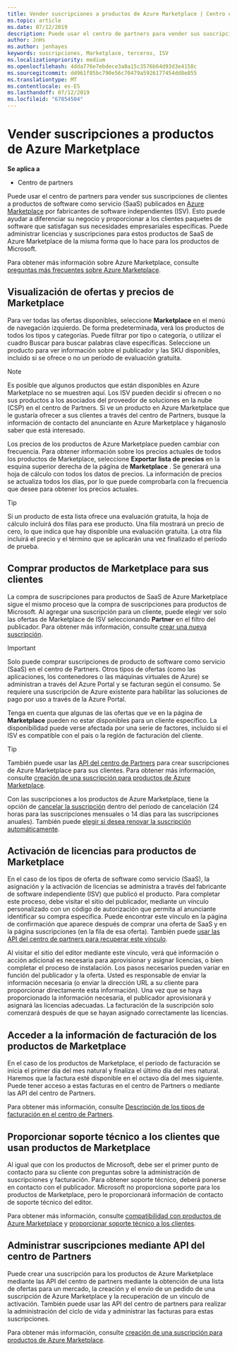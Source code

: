 ```yaml
---
title: Vender suscripciones a productos de Azure Marketplace | Centro de Partners
ms.topic: article
ms.date: 07/12/2019
description: Puede usar el centro de partners para vender sus suscripciones de clientes a productos de software como servicio (SaaS) publicados en Azure Marketplace por fabricantes de software independientes (ISV).
author: JnHs
ms.author: jenhayes
keywords: suscripciones, Marketplace, terceros, ISV
ms.localizationpriority: medium
ms.openlocfilehash: 4dda776e7ebdece3a8a15c3576b64d93d3e4158c
ms.sourcegitcommit: dd961f85bc790e56c70479a5926177454dd8e855
ms.translationtype: MT
ms.contentlocale: es-ES
ms.lasthandoff: 07/12/2019
ms.locfileid: "67854504"
---
```

# <a name="sell-subscriptions-to-azure-marketplace-products"></a>Vender suscripciones a productos de Azure Marketplace

**Se aplica a**

- Centro de partners

Puede usar el centro de partners para vender sus suscripciones de clientes a productos de software como servicio (SaaS) publicados en [Azure Marketplace](https://azuremarketplace.microsoft.com/marketplace) por fabricantes de software independientes (ISV). Esto puede ayudar a diferenciar su negocio y proporcionar a los clientes paquetes de software que satisfagan sus necesidades empresariales específicas. Puede administrar licencias y suscripciones para estos productos de SaaS de Azure Marketplace de la misma forma que lo hace para los productos de Microsoft.

Para obtener más información sobre Azure Marketplace, consulte [preguntas más frecuentes sobre Azure Marketplace](https://docs.microsoft.com/azure/marketplace/marketplace-faq-publisher-guide).

## <a name="view-marketplace-offers-and-pricing"></a>Visualización de ofertas y precios de Marketplace

Para ver todas las ofertas disponibles, seleccione **Marketplace** en el menú de navegación izquierdo. De forma predeterminada, verá los productos de todos los tipos y categorías. Puede filtrar por tipo o categoría, o utilizar el cuadro Buscar para buscar palabras clave específicas. Seleccione un producto para ver información sobre el publicador y las SKU disponibles, incluido si se ofrece o no un período de evaluación gratuita.

> [!NOTE]
> Es posible que algunos productos que están disponibles en Azure Marketplace no se muestren aquí. Los ISV pueden decidir si ofrecen o no sus productos a los asociados del proveedor de soluciones en la nube (CSP) en el centro de Partners. Si ve un producto en Azure Marketplace que le gustaría ofrecer a sus clientes a través del centro de Partners, busque la información de contacto del anunciante en Azure Marketplace y háganoslo saber que está interesado.

Los precios de los productos de Azure Marketplace pueden cambiar con frecuencia. Para obtener información sobre los precios actuales de todos los productos de Marketplace, seleccione **Exportar lista de precios** en la esquina superior derecha de la página de **Marketplace** . Se generará una hoja de cálculo con todos los datos de precios. La información de precios se actualiza todos los días, por lo que puede comprobarla con la frecuencia que desee para obtener los precios actuales.

> [!TIP]
> Si un producto de esta lista ofrece una evaluación gratuita, la hoja de cálculo incluirá dos filas para ese producto. Una fila mostrará un precio de cero, lo que indica que hay disponible una evaluación gratuita. La otra fila incluirá el precio y el término que se aplicarán una vez finalizado el período de prueba.

## <a name="purchase-marketplace-products-for-your-customers"></a>Comprar productos de Marketplace para sus clientes

La compra de suscripciones para productos de SaaS de Azure Marketplace sigue el mismo proceso que la compra de suscripciones para productos de Microsoft. Al agregar una suscripción para un cliente, puede elegir ver solo las ofertas de Marketplace de ISV seleccionando **Partner** en el  filtro del publicador. Para obtener más información, consulte [crear una nueva suscripción](create-a-new-subscription.md).

> [!IMPORTANT]
> Solo puede comprar suscripciones de producto de software como servicio (SaaS) en el centro de Partners. Otros tipos de ofertas (como las aplicaciones, los contenedores o las máquinas virtuales de Azure) se administran a través del Azure Portal y se facturan según el consumo. Se requiere una suscripción de Azure existente para habilitar las soluciones de pago por uso a través de la Azure Portal.

Tenga en cuenta que algunas de las ofertas que ve en la página de **Marketplace** pueden no estar disponibles para un cliente específico. La disponibilidad puede verse afectada por una serie de factores, incluido si el ISV es compatible con el país o la región de facturación del cliente.

> [!TIP]
> También puede usar las [API del centro de Partners](https://docs.microsoft.com/partner-center/develop/) para crear suscripciones de Azure Marketplace para sus clientes. Para obtener más información, consulte [creación de una suscripción para productos de Azure Marketplace](https://docs.microsoft.com/partner-center/develop/create-subscription-azure-marketplace-products).

Con las suscripciones a los productos de Azure Marketplace, tiene la opción de [cancelar la suscripción](https://docs.microsoft.com/partner-center/create-a-new-subscription#cancel-a-subscription) dentro del período de cancelación (24 horas para las suscripciones mensuales o 14 días para las suscripciones anuales). También puede [elegir si desea renovar la suscripción automáticamente](https://docs.microsoft.com/partner-center/create-a-new-subscription#choose-whether-to-automatically-renew-an-azure-marketplace-subscription).

## <a name="license-activation-for-marketplace-products"></a>Activación de licencias para productos de Marketplace

En el caso de los tipos de oferta de software como servicio (SaaS), la asignación y la activación de licencias se administra a través del fabricante de software independiente (ISV) que publicó el producto. Para completar este proceso, debe visitar el sitio del publicador, mediante un vínculo personalizado con un código de autorización que permita al anunciante identificar su compra específica. Puede encontrar este vínculo en la página de confirmación que aparece después de comprar una oferta de SaaS y en  la página suscripciones (en la fila de esa oferta). También puede [usar las API del centro de partners para recuperar este vínculo](https://docs.microsoft.com/partner-center/develop/get-activation-link-by-order-line-item).

Al visitar el sitio del editor mediante este vínculo, verá qué información o acción adicional es necesaria para aprovisionar y asignar licencias, o bien completar el proceso de instalación. Los pasos necesarios pueden variar en función del publicador y la oferta. Usted es responsable de enviar la información necesaria (o enviar la dirección URL a su cliente para proporcionar directamente esta información). Una vez que se haya proporcionado la información necesaria, el publicador aprovisionará y asignará las licencias adecuadas. La facturación de la suscripción solo comenzará después de que se hayan asignado correctamente las licencias.

## <a name="access-billing-info-for-marketplace-products"></a>Acceder a la información de facturación de los productos de Marketplace

En el caso de los productos de Marketplace, el período de facturación se inicia el primer día del mes natural y finaliza el último día del mes natural. Haremos que la factura esté disponible en el octavo día del mes siguiente. Puede tener acceso a estas facturas en el centro de Partners o mediante las API del centro de Partners.

Para obtener más información, consulte [Descripción de los tipos de facturación en el centro de Partners](https://docs.microsoft.com/partner-center/billing-different-types#billing-for-one-time-and-select-recurring-charges).

## <a name="provide-support-for-customers-using-marketplace-products"></a>Proporcionar soporte técnico a los clientes que usan productos de Marketplace

Al igual que con los productos de Microsoft, debe ser el primer punto de contacto para su cliente con preguntas sobre la administración de suscripciones y facturación. Para obtener soporte técnico, deberá ponerse en contacto con el publicador. Microsoft no proporciona soporte para los productos de Marketplace, pero le proporcionará información de contacto de soporte técnico del editor.

Para obtener más información, consulte [compatibilidad con productos de Azure Marketplace](https://docs.microsoft.com/partner-center/report-problems-on-behalf-of-a-customer#support-for-azure-marketplace-products) y [proporcionar soporte técnico a los clientes](https://docs.microsoft.com/partner-center/customer-support).

## <a name="manage-subscriptions-using-partner-center-apis"></a>Administrar suscripciones mediante API del centro de Partners

Puede crear una suscripción para los productos de Azure Marketplace mediante las API del centro de partners mediante la obtención de una lista de ofertas para un mercado, la creación y el envío de un pedido de una suscripción de Azure Marketplace y la recuperación de un vínculo de activación. También puede usar las API del centro de partners para realizar la administración del ciclo de vida y administrar las facturas para estas suscripciones.

Para obtener más información, consulte [creación de una suscripción para productos de Azure Marketplace](https://docs.microsoft.com/partner-center/develop/create-subscription-azure-marketplace-products).